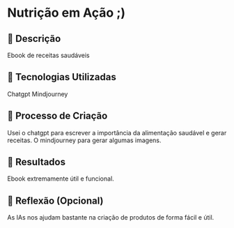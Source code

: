 # Nutrição em Ação ;)

## 📒 Descrição 
Ebook de receitas saudáveis

## 🤖 Tecnologias Utilizadas
Chatgpt
Mindjourney

## 🧐 Processo de Criação
Usei o chatgpt para escrever a importância da alimentação saudável e gerar receitas. O mindjourney para gerar algumas imagens.

## 🚀 Resultados
Ebook extremamente útil e funcional.

## 💭 Reflexão (Opcional)
As IAs nos ajudam bastante na criação de produtos de forma fácil e útil.

